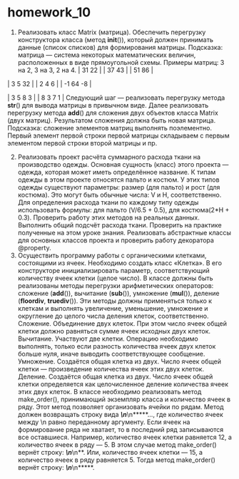 # homework_10
1. Реализовать класс Matrix (матрица). Обеспечить перегрузку конструктора класса (метод __init__()), который должен принимать данные (список списков) для формирования матрицы.
Подсказка: матрица — система некоторых математических величин, расположенных в виде прямоугольной схемы.
Примеры матриц: 3 на 2, 3 на 3, 2 на 4.
| 31 22 |
| 37 43 |
| 51 86 |

| 3 5 32 |
| 2 4 6 |
| -1 64 -8 |

| 3 5 8 3 |
| 8 3 7 1 |
Следующий шаг — реализовать перегрузку метода __str__() для вывода матрицы в привычном виде.
Далее реализовать перегрузку метода __add__() для сложения двух объектов класса Matrix (двух матриц). Результатом сложения должна быть новая матрица.
Подсказка: сложение элементов матриц выполнять поэлементно. Первый элемент первой строки первой матрицы складываем с первым элементом первой строки второй матрицы и пр.

2. Реализовать проект расчёта суммарного расхода ткани на производство одежды. Основная сущность (класс) этого проекта — одежда, которая может иметь определённое название. К типам одежды в этом проекте относятся пальто и костюм. У этих типов одежды существуют параметры: размер (для пальто) и рост (для костюма). Это могут быть обычные числа: V и H, соответственно.
Для определения расхода ткани по каждому типу одежды использовать формулы: для пальто (V/6.5 + 0.5), для костюма(2*H + 0.3). Проверить работу этих методов на реальных данных.
Выполнить общий подсчёт расхода ткани. Проверить на практике полученные на этом уроке знания. Реализовать абстрактные классы для основных классов проекта и проверить работу декоратора @property.
3. Осуществить программу работы с органическими клетками, состоящими из ячеек. Необходимо создать класс «Клетка». В его конструкторе инициализировать параметр, соответствующий количеству ячеек клетки (целое число). В классе должны быть реализованы методы перегрузки арифметических операторов: сложение (__add__()), вычитание (__sub__()), умножение (__mul__()), деление (__floordiv__, __truediv__()). Эти методы должны применяться только к клеткам и выполнять увеличение, уменьшение, умножение и округление до целого числа деления клеток, соответственно.
Сложение. Объединение двух клеток. При этом число ячеек общей клетки должно равняться сумме ячеек исходных двух клеток.
Вычитание. Участвуют две клетки. Операцию необходимо выполнять, только если разность количества ячеек двух клеток больше нуля, иначе выводить соответствующее сообщение.
Умножение. Создаётся общая клетка из двух. Число ячеек общей клетки — произведение количества ячеек этих двух клеток.
Деление. Создаётся общая клетка из двух. Число ячеек общей клетки определяется как целочисленное деление количества ячеек этих двух клеток.
В классе необходимо реализовать метод make_order(), принимающий экземпляр класса и количество ячеек в ряду. Этот метод позволяет организовать ячейки по рядам.
Метод должен возвращать строку вида *****\n*****\n*****..., где количество ячеек между \n равно переданному аргументу. Если ячеек на формирование ряда не хватает, то в последний ряд записываются все оставшиеся.
Например, количество ячеек клетки равняется 12, а количество ячеек в ряду — 5. В этом случае метод make_order() вернёт строку: *****\n*****\n**.
Или, количество ячеек клетки — 15, а количество ячеек в ряду равняется 5. Тогда метод make_order() вернёт строку: *****\n*****\n*****.
